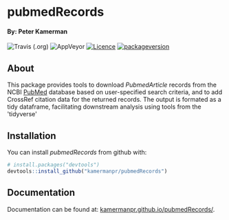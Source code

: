 # pubmedRecords

#### By: Peter Kamerman

![Travis (.org)](https://img.shields.io/travis/kamermanpr/pubmedRecords?logo=travis) ![AppVeyor](https://img.shields.io/appveyor/ci/kamermanpr/pubmedRecords?logo=appveyor) [![Licence](https://img.shields.io/badge/licence-MIT+-lightgrey.svg)](http://choosealicense.com/)
[![packageversion](https://img.shields.io/badge/Package%20version-0.1.6-green.svg?style=flat-square)](commits/master)

## About

This package provides tools to download _PubmedArticle_ records from the NCBI [PubMed](https://www.ncbi.nlm.nih.gov/pubmed/) database based on user-specified search criteria, and to add CrossRef citation data for the returned records. The output is formated as a tidy dataframe, facilitating downstream analysis using tools from the 'tidyverse'

## Installation

You can install _pubmedRecords_ from github with:

``` r
# install.packages("devtools")
devtools::install_github("kamermanpr/pubmedRecords")
```

## Documentation

Documentation can be found at: [kamermanpr.github.io/pubmedRecords/](https://kamermanpr.github.io/pubmedRecords/).
